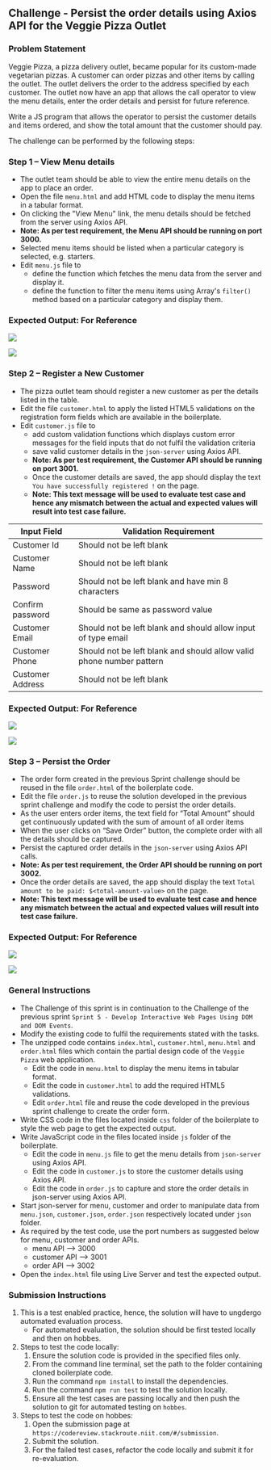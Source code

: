 ## Challenge - Persist the order details using Axios API for the Veggie Pizza Outlet

### Problem Statement

Veggie Pizza, a pizza delivery outlet, became popular for its custom-made vegetarian pizzas. A customer can order pizzas and other items by calling the outlet. The outlet delivers the order to the address specified by each customer. The outlet now have an app that allows the call operator to view the menu details, enter the order details and persist for future reference.

​Write a JS program that  allows the operator to persist​ the customer details and items ordered,  and show the​ total amount that the customer should pay.

The challenge can be performed by the following steps:
### Step 1 – View Menu details

- The outlet team should be able to view the entire menu details on the app to place an order.​
- Open the file `menu.html` and add HTML code to display the menu items in a tabular format.
- On clicking the "View Menu" link, the menu details should be fetched from the server using Axios API.​
- **Note: As per test requirement, the Menu API should be running on port 3000.**
- Selected menu items should be listed when a particular category is selected, e.g. starters.​
- Edit `menu.js` file to​
  - define the function which fetches the menu data from the server and display it.​
  - define the function to filter the menu items using Array's `filter()` method based on a particular category and display them.​

### Expected Output: For Reference

![](./screenshots/menu.png)

![](./screenshots/filteredMenu.png)

### Step 2 – Register a New Customer 

- The pizza outlet team should register a new customer as per the details listed in the table.​
- Edit the file `customer.html` to apply the listed HTML5 validations on the registration form fields which are available in the boilerplate.​
- Edit `customer.js` file to​
  - add custom validation functions which displays custom error messages for the field inputs that do not fulfil the validation criteria ​
  - save valid customer details in the `json-server` using Axios API. 
  - **Note: As per test requirement, the Customer API should be running on port 3001.**
  - Once the customer details are saved, the app should display the text `You have successfully registered !` on the page.
  - **Note: This text message will be used to evaluate test case and hence any mismatch between the actual and expected values will result into test case failure.**

| Input Field  | Validation Requirement |
| - | - |
| Customer Id​ | Should not be left blank​ |
| Customer Name​ |Should not be left blank ​|
| Password​ |Should not be left blank and have min 8 characters​ |
| Confirm password​ | Should be same as password value​ |
| Customer Email​ | Should not be left blank and should allow input of type email​ |
| Customer Phone​ | Should not be left blank and should allow valid phone number pattern​ |
| Customer Address​ | Should not be left blank​

### Expected Output: For Reference
![](./screenshots/customer.png)


![](./screenshots/customerValidation.png)

### Step 3 – Persist the Order

- The order form created in the previous Sprint challenge should be reused in the file `order.html` of the boilerplate code.​
- Edit the file `order.js` to reuse the solution developed in the previous sprint challenge and modify the code to persist the order details. ​
- As the user enters order items, the text field for “Total Amount” should get continuously updated with the sum of amount of all order items​
- When the user clicks on “Save Order” button, the complete order with all the details should be captured.​
- Persist the captured order details in the `json-server` using Axios API calls.​
- **Note: As per test requirement, the Order API should be running on port 3002.**
- Once the order details are saved, the app should display the text `Total amount to be paid: $<total-amount-value>` on the page.
- **Note: This text message will be used to evaluate test case and hence any mismatch between the actual and expected values will result into test case failure.**

### Expected Output: For Reference
![](./screenshots/order.png)

![](./screenshots/OrderDetails.png)


### General Instructions

- The Challenge of this sprint is in continuation to the Challenge of the previous sprint `Sprint 5 - Develop Interactive Web Pages Using DOM and DOM Events`.​
- Modify the existing code to fulfil the requirements stated with the tasks.​
- The unzipped code contains `index.html`, `customer.html`, `menu.html` and `order.html` files which contain the partial design code of the `Veggie Pizza` web application.​
  - Edit the code in `menu.html` to display the menu items in tabular format.
  - Edit the code in `customer.html` to add the required HTML5 validations.​
  - Edit `order.html` file and reuse the code developed in the previous sprint challenge to create the order form.
- Write CSS code in the files located inside `css` folder of the boilerplate to style the web page to get the expected output.​
- Write JavaScript code in the files located inside `js` folder of the boilerplate.
  - Edit the code in `menu.js` file to get the menu details from `json-server` using Axios API. ​
  - Edit the code in `customer.js` to store the customer details using Axios API.​
  - Edit the code in `order.js` to capture and store the order details in json-server using Axios API.​
 - Start json-server for menu, customer and order to manipulate data from `menu.json`, `customer.json`, `order.json` respectively located under `json` folder.​
- As required by the test code, use the port numbers as suggested below for menu, customer and order APIs.
  - menu API --> 3000
  - customer API --> 3001
  - order API --> 3002​
- Open the `index.html` file using Live Server and test the expected output.

### Submission Instructions

1. This is a test enabled practice, hence, the solution will have to ungdergo automated evaluation process.
    - For automated evaluation, the solution should be first tested locally and then on hobbes.
2. Steps to test the code locally:
    1. Ensure the solution code is provided in the specified files only.
    2. From the command line terminal, set the path to the folder containing cloned boilerplate code.
    3. Run the command `npm install` to install the dependencies.
    4. Run the command `npm run test` to test the solution locally.
    5. Ensure all the test cases are passing locally and then push the solution to git for automated testing on `hobbes`.
3. Steps to test the code on hobbes:
    1. Open the submission page at `https://codereview.stackroute.niit.com/#/submission`.
    2. Submit the solution.
    3. For the failed test cases, refactor the code locally and submit it for re-evaluation.

    